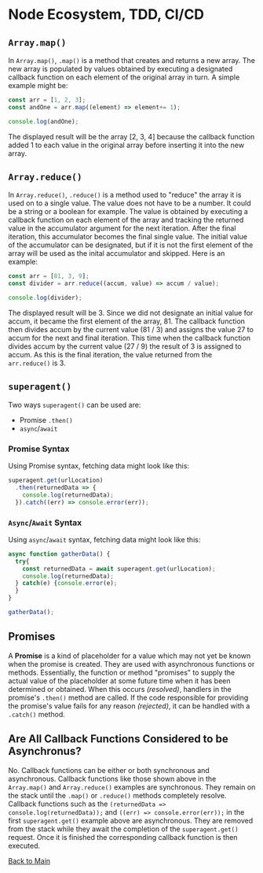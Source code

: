 # Node Ecosystem, TDD, CI/CD

## `Array.map()`

In `Array.map()`, `.map()` is a method that creates and returns a new array. The new array is populated by values obtained by executing a designated callback function on each element of the original array in turn. A simple example might be:

```JavaScript
const arr = [1, 2, 3];
const andOne = arr.map((element) => element+= 1);

console.log(andOne);
```
The displayed result will be the array [2, 3, 4] because the callback function added 1 to each value in the original array before inserting it into the new array.

## `Array.reduce()`

In `Array.reduce()`, `.reduce()` is a method used to "reduce" the array it is used on to a single value. The value does not have to be a number. It could be a string or a boolean for example. The value is obtained by executing a callback function on each element of the array and tracking the returned value in the accumulator argument for the next iteration. After the final iteration, this accumulator becomes the final single value. The initial value of the accumulator can be designated, but if it is not the first element of the array will be used as the inital accumulator and skipped. Here is an example:

```JavaScript
const arr = [81, 3, 9];
const divider = arr.reduce((accum, value) => accum / value);

console.log(divider);
```

The displayed result will be 3. Since we did not designate an initial value for accum, it became the first element of the array, 81. The callback function then divides accum by the current value (81 / 3) and assigns the value 27 to accum for the next and final iteration. This time when the callback function divides accum by the current value (27 / 9) the result of 3 is assigned to accum. As this is the final iteration, the value returned from the `arr.reduce()` is 3.

## `superagent()`

Two ways `superagent()` can be used are:
- Promise `.then()`
- `async`/`await`

### Promise Syntax

Using Promise syntax, fetching data might look like this:

```Javascript
superagent.get(urlLocation)
  .then(returnedData => {
    console.log(returnedData);
  }).catch((err) => console.error(err));
```

### `Async`/`Await` Syntax

Using `async`/`await` syntax, fetching data might look like this:

```JavaScript
async function gatherData() {
  try{
    const returnedData = await superagent.get(urlLocation);
    console.log(returnedData);
  } catch(e) {console.error(e);
  }
}

gatherData();
```

## Promises

A **Promise** is a kind of placeholder for a value which may not yet be known when the promise is created. They are used with asynchronous functions or methods. Essentially, the function or method "promises" to supply the actual value of the placeholder at some future time when it has been determined or obtained. When this occurs *(resolved)*, handlers in the promise's `.then()` method are called. If the code responsible for providing the promise's value fails for any reason *(rejected)*, it can be handled with a `.catch()` method.

## Are All Callback Functions Considered to be Asynchronus?

No. Callback functions can be either or both synchronous and asynchronous. Callback functions like those shown above in the `Array.map()` and `Array.reduce()` examples are synchronous. They remain on the stack until the `.map()` or `.reduce()` methods completely resolve. Callback functions such as the `(returnedData => console.log(returnedData));` and `((err) => console.error(err));` in the first `superagent.get()` example above are asynchronous. They are removed from the stack while they await the completion of the `superagent.get()` request. Once it is finished the corresponding callback function is then executed.

[Back to Main](../README.md)